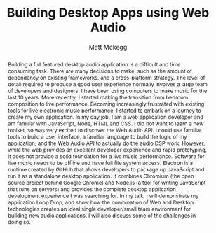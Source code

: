--- 
  title: "Building Desktop Apps using Web Audio" 
  abstract: "Building a full featured desktop audio application is a difficult and time consuming task. There are many decisions to make, such as the amount of dependency on existing frameworks, and a cross-platform strategy. The level of detail required to produce a good user experience normally involves a large team of developers and designers. I have been using computers to make music for the last 10 years. More recently, I started making the transition from bedroom composition to live performance. Becoming increasingly frustrated with existing tools for live electronic music performance, I started to embark on a journey to create my own application. In my day job, I am a web application developer and am familiar with JavaScript, Node, HTML and CSS. I did not want to learn a new toolset, so was very excited to discover the Web Audio API. I could use familiar tools to build a user interface, a familiar language to build the logic of my application, and the Web Audio API to actually do the audio DSP work. However, while the web provides an excellent developer experience and rapid prototyping, it does not provide a solid foundation for a live music performance. Software for live music needs to be offline and have full file system access. Electron is a runtime created by GitHub that allows developers to package up JavaScript and run it as a standalone desktop application. It combines Chromium (the open source project behind Google Chrome) and Node.js (a tool for writing JavaScript that runs on servers) and provides the complete desktop application development experience I was searching for. In my talk, I will demonstrate my application Loop Drop, and show how the combination of Web and Desktop technologies creates an ideal single developer/small team environment for building new audio applications. I will also discuss some of the challenges in doing so." 
  address: "Atlanta, Georgia" 
  author: "Matt Mckegg" 
  booktitle: "Proceedings of the International Web Audio Conference" 
  editor: "Jason Freeman, Alexander Lerch, Matthew Paradis" 
  month: "Proceedings of the International Web Audio Conference"
  pages: "2016" 
  publisher: "Georgia Tech" 
  series: "WAC '16"
  type: "Talk"  
  year: "2016" 
  id: "2016_EA_8" 
  tags: year2016
  media: https://smartech.gatech.edu/bitstream/handle/1853/54656/building-desktop_videostream.html?sequence=8&isAllowed=y 
  pdflink: /_data/papers/pdf/2016/2016_8.pdf
  ISSN: 2663-5844
---